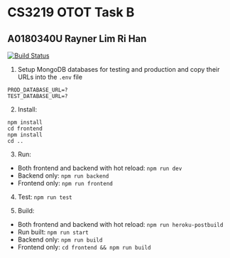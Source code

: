 # CS3219 OTOT Task B
## A0180340U Rayner Lim Ri Han

[![Build Status](https://travis-ci.com/rlrh/cs3219-otot-task-b.svg?branch=master)](https://travis-ci.com/rlrh/cs3219-otot-task-b)

1. Setup MongoDB databases for testing and production and copy their URLs into the `.env` file
```
PROD_DATABASE_URL=?
TEST_DATABASE_URL=?
```

2. Install:
```
npm install
cd frontend
npm install
cd ..
```
3. Run:
- Both frontend and backend with hot reload: `npm run dev`
- Backend only: `npm run backend`
- Frontend only: `npm run frontend`

4. Test:
`npm run test`

5. Build:
- Both frontend and backend with hot reload: `npm run heroku-postbuild`
- Run built: `npm run start`
- Backend only: `npm run build`
- Frontend only: `cd frontend && npm run build`

